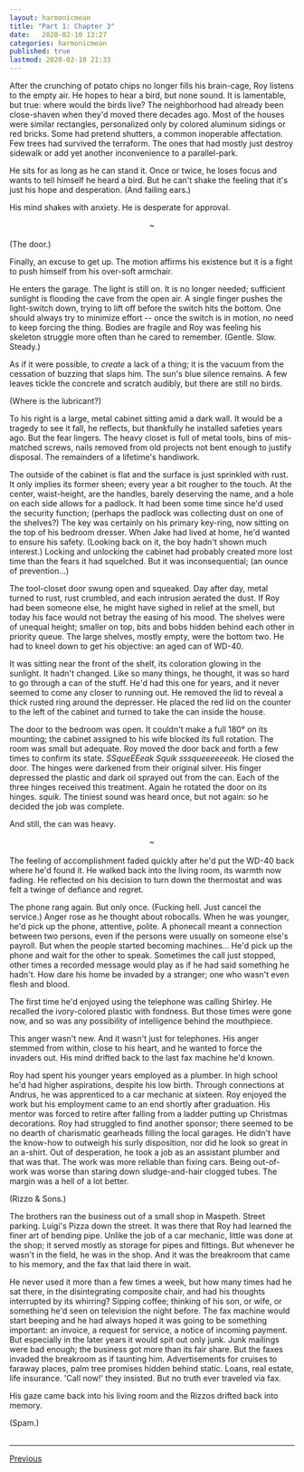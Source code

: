 ```yaml
---
layout:	harmonicmean
title: "Part 1: Chapter 3"
date:	2020-02-10 13:27
categories:	harmonicmean
published: true
lastmod: 2020-02-10 21:33
---
```


After the crunching of potato chips no longer fills his brain-cage, Roy listens to the empty air. He hopes to hear a bird, but none sound. It is lamentable, but true: where would the birds live? The neighborhood had already been close-shaven when they'd moved there decades ago. Most of the houses were similar rectangles, personalized only by colored aluminum sidings or red bricks. Some had pretend shutters, a common inoperable affectation. Few trees had survived the terraform. The ones that had mostly just destroy sidewalk or add yet another inconvenience to a parallel-park.

He sits for as long as he can stand it. Once or twice, he loses focus and wants to tell himself he heard a bird. But he can't shake the feeling that it's just his hope and desperation. (And failing ears.)

His mind shakes with anxiety. He is desperate for approval. 

<center>~</center><br/>
(The door.)

Finally, an excuse to get up. The motion affirms his existence but it is a fight to push himself from his over-soft armchair.

He enters the garage. The light is still on. It is no longer needed; sufficient sunlight is flooding the cave from the open air. A single finger pushes the light-switch down, trying to lift off before the switch hits the bottom. One should always try to minimize effort -- once the switch is in motion, no need to keep forcing the thing. Bodies are fragile and Roy was feeling his skeleton struggle more often than he cared to remember. (Gentle. Slow. Steady.)

As if it were possible, to _create_ a lack of a thing; it is the vacuum from the cessation of buzzing that slaps him. The sun's blue silence remains. A few leaves tickle the concrete and scratch audibly, but there are still no birds.

(Where is the lubricant?)

To his right is a large, metal cabinet sitting amid a dark wall. It would be a tragedy to see it fall, he reflects, but thankfully he installed safeties years ago. But the fear lingers. The heavy closet is full of metal tools, bins of mis-matched screws, nails removed from old projects not bent enough to justify disposal. The remainders of a lifetime's handiwork.

The outside of the cabinet is flat and the surface is just sprinkled with rust. It only implies its former sheen; every year a bit rougher to the touch. At the center, waist-height, are the handles, barely deserving the name, and a hole on each side allows for a padlock. It had been some time since he'd used the security function; (perhaps the padlock was collecting dust on one of the shelves?) The key was certainly on his primary key-ring, now sitting on the top of his bedroom dresser. When Jake had lived at home, he'd wanted to ensure his safety. (Looking back on it, the boy hadn't shown much interest.) Locking and unlocking the cabinet had probably created more lost time than the fears it had squelched. But it was inconsequential; (an ounce of prevention...)

The tool-closet door swung open and squeaked. Day after day, metal turned to rust, rust crumbled, and each intrusion aerated the dust. If Roy had been someone else, he might have sighed in relief at the smell, but today his face would not betray the easing of his mood. The shelves were of unequal height; smaller on top, bits and bobs hidden behind each other in priority queue. The large shelves, mostly empty, were the bottom two. He had to kneel down to get his objective: an aged can of WD-40.

It was sitting near the front of the shelf, its coloration glowing in the sunlight. It hadn't changed. Like so many things, he thought, it was so hard to go through a can of the stuff. He'd had this one for years, and it never seemed to come any closer to running out. He removed the lid to reveal a thick rusted ring around the depresser. He placed the red lid on the counter to the left of the cabinet and turned to take the can inside the house.

The door to the bedroom was open. It couldn't make a full 180° on its mounting; the cabinet assigned to his wife blocked its full rotation. The room was small but adequate. Roy moved the door back and forth a few times to confirm its state. _SSqueEEeak Squik sssqueeeeeeak._ He closed the door. The hinges were darkened from their original silver. His finger depressed the plastic and dark oil sprayed out from the can. Each of the three hinges received this treatment. Again he rotated the door on its hinges. _squik._ The tiniest sound was heard once, but not again: so he decided the job was complete.

And still, the can was heavy.

<center>~</center><br/>
The feeling of accomplishment faded quickly after he'd put the WD-40 back where he'd found it. He walked back into the living room, its warmth now fading. He reflected on his decision to turn down the thermostat and was felt a twinge of defiance and regret.

The phone rang again. But only once. (Fucking hell. Just cancel the service.) Anger rose as he thought about robocalls. When he was younger, he'd pick up the phone, attentive, polite. A phonecall meant a connection between two persons, even if the persons were usually on someone else's payroll. But when the people started becoming machines... He'd pick up the phone and wait for the other to speak. Sometimes the call just stopped, other times a recorded message would play as if he had said something he hadn't. How dare his home be invaded by a stranger; one who wasn't even flesh and blood.

The first time he'd enjoyed using the telephone was calling Shirley. He recalled the ivory-colored plastic with fondness. But those times were gone now, and so was any possibility of intelligence behind the mouthpiece.

This anger wasn't new. And it wasn't just for telephones. His anger stemmed from within, close to his heart, and he wanted to force the invaders out. His mind drifted back to the last fax machine he'd known. 

Roy had spent his younger years employed as a plumber. In high school he'd had higher aspirations, despite his low birth. Through connections at Andrus, he was apprenticed to a car mechanic at sixteen. Roy enjoyed the work but his employment came to an end shortly after graduation. His mentor was forced to retire after falling from a ladder putting up Christmas decorations. Roy had struggled to find another sponsor; there seemed to be no dearth of charismatic gearheads filling the local garages. He didn't have the know-how to outweigh his surly disposition, nor did he look so great in an a-shirt. Out of desperation, he took a job as an assistant plumber and that was that. The work was more reliable than fixing cars. Being out-of-work was worse than staring down sludge-and-hair clogged tubes. The margin was a hell of a lot better.

(Rizzo & Sons.)

The brothers ran the business out of a small shop in Maspeth. Street parking. Luigi's Pizza down the street. It was there that Roy had learned the finer art of bending pipe. Unlike the job of a car mechanic, little was done at the shop; it served mostly as storage for pipes and fittings. But whenever he wasn't in the field, he was in the shop. And it was the breakroom that came to his memory, and the fax that laid there in wait.

He never used it more than a few times a week, but how many times had he sat there, in the disintegrating composite chair, and had his thoughts interrupted by its whirring? Sipping coffee; thinking of his son, or wife, or something he'd seen on television the night before. The fax machine would start beeping and he had always hoped it was going to be something important: an invoice, a request for service, a notice of incoming payment. But especially in the later years it would spit out only junk. Junk mailings were bad enough; the business got more than its fair share. But the faxes invaded the breakroom as if taunting him. Advertisements for cruises to faraway places, palm tree promises hidden behind static. Loans, real estate, life insurance. 'Call now!' they insisted. But no truth ever traveled via fax.

His gaze came back into his living room and the Rizzos drifted back into memory. 

(Spam.)
<br/><br/>

***

<span class="hm-nav-prev"><a href="{{ 'p1-ch2' | prepend: site.baseurl }}">Previous</a></span><!--<span class="hm-nav-next"><a href="{{ 'p1-ch4' | prepend: site.baseurl }}">Next</a></span> -->
